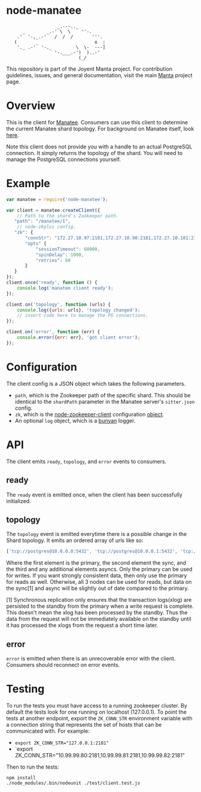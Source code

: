 <!--
j   This Source Code Form is subject to the terms of the Mozilla Public
    License, v. 2.0. If a copy of the MPL was not distributed with this
    file, You can obtain one at http://mozilla.org/MPL/2.0/.
-->

<!--
    Copyright (c) 2014, Joyent, Inc.
-->

# node-manatee

                       _.---.._
          _        _.-' \  \    ''-.
        .'  '-,_.-'   /  /  /       '''.
       (       _                     o  :
        '._ .-'  '-._         \  \-  ---]
                      '-.___.-')  )..-'
                               (_/

This repository is part of the Joyent Manta project.  For contribution
guidelines, issues, and general documentation, visit the main
[Manta](http://github.com/joyent/manta) project page.

# Overview
This is the client for [Manatee](http://www.seacow.io). Consumers can use this
client to determine the current Manatee shard topology. For background on
Manatee itself, look [here](http://www.seacow.io).

Note this client does not provide you with a handle to an actual PostgreSQL
connection. It simply returns the topology of the shard. You will need to
manage the PostgreSQL connections yourself.

# Example
```javascript
var manatee = require('node-manatee');

var client = manatee.createClient({
    // Path to the shard's Zookeeper path.
   "path": "/manatee/1",
    // node-zkplus config.
   "zk": {
       "connStr": "172.27.10.97:2181,172.27.10.90:2181,172.27.10.101:2181",
       "opts" {
           "sessionTimeout": 60000,
           "spinDelay": 1000,
           "retries": 60
       }
   }
});
client.once('ready', function () {
    console.log('manatee client ready');
});

client.on('topology', function (urls) {
    console.log({urls: urls}, 'topology changed');
    // insert code here to manage the PG connections.
});

client.on('error', function (err) {
    console.error({err: err}, 'got client error');
});
```

# Configuration
The client config is a JSON object which takes the following parameters.

* `path`, which is the Zookeeper path of the specific shard. This should be
  identical to the `shardPath` parameter in the Manatee server's `sitter.json`
  config.
* `zk`, which is the
  [node-zookeeper-client](https://github.com/alexguan/node-zookeeper-client)
  configuration
  [object](https://github.com/alexguan/node-zookeeper-client#client-createclientconnectionstring-options).
* An optional `log` object, which is a
  [bunyan](https://github.com/trentm/node-bunyan) logger.

# API
The client emits `ready`, `topology`, and `error` events to consumers.

## ready
The `ready` event is emitted once, when the client has been successfully
initialized.

## topology
The `topology` event is emitted everytime there is a possible change in the
Shard topology. It emits an ordered array of urls like so:

```javascript
['tcp://postgres@10.0.0.0:5432', 'tcp://postgres@10.0.0.1:5432', 'tcp://postgres@10.0.0.2:5432']
```

Where the first element is the primary, the second element the sync, and the
third and any additional elements asyncs. Only the primary can be used for
writes. If you want strongly consistent data, then only use the primary for
reads as well. Otherwise, all 3 nodes can be used for reads, but data on the
sync[1] and async will be slightly out of date compared to the primary.

[1] Synchronous replication only ensures that the transaction logs(xlog) are
persisted to the standby from the primary when a write request is complete.
This doesn't mean the xlog has been processed by the standby. Thus the data
from the request will not be immediately available on the standby until it has
processed the xlogs from the request a short time later.

## error
`error` is emitted when there is an unrecoverable error with the client.
Consumers should reconnect on error events.

# Testing

To run the tests you must have access to a running zookeeper cluster.  By
default the tests look for one running on localhost (127.0.0.1).  To point the
tests at another endpoint, export the `ZK_CONN_STR` environment variable with
a connection string that represents the set of hosts that can be communicated
with.  For example:

* `export ZK_CONN_STR="127.0.0.1:2181"`
* `export ZK_CONN_STR="10.99.99.80:2181,10.99.99.81:2181,10.99.99.82:2181"

Then to run the tests:

```
npm install
./node_modules/.bin/nodeunit ./test/client.test.js
```
